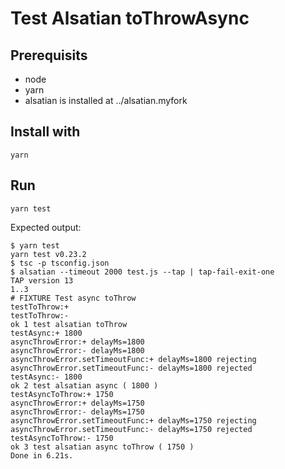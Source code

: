 # Test Alsatian toThrowAsync

## Prerequisits
- node
- yarn
- alsatian is installed at ../alsatian.myfork 

## Install with
```
yarn
```
## Run
```
yarn test
```
Expected output:
```
$ yarn test
yarn test v0.23.2
$ tsc -p tsconfig.json
$ alsatian --timeout 2000 test.js --tap | tap-fail-exit-one 
TAP version 13
1..3
# FIXTURE Test async toThrow
testToThrow:+
testToThrow:-
ok 1 test alsatian toThrow
testAsync:+ 1800
asyncThrowError:+ delayMs=1800
asyncThrowError:- delayMs=1800
asyncThrowError.setTimeoutFunc:+ delayMs=1800 rejecting
asyncThrowError.setTimeoutFunc:- delayMs=1800 rejected
testAsync:- 1800
ok 2 test alsatian async ( 1800 )
testAsyncToThrow:+ 1750
asyncThrowError:+ delayMs=1750
asyncThrowError:- delayMs=1750
asyncThrowError.setTimeoutFunc:+ delayMs=1750 rejecting
asyncThrowError.setTimeoutFunc:- delayMs=1750 rejected
testAsyncToThrow:- 1750
ok 3 test alsatian async toThrow ( 1750 )
Done in 6.21s.
```

